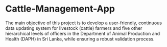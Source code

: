 # Cattle-Management-App
The main objective of this project is to develop a user-friendly, continuous data updating system for livestock (cattle) farmers and five other hierarchical levels of officers in the Department of Animal Production and Health (DAPH) in Sri Lanka, while ensuring a robust validation process.
